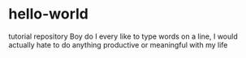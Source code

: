# hello-world
tutorial repository
Boy do I every like to type words on a line, I would actually hate to do anything productive or meaningful with my life
